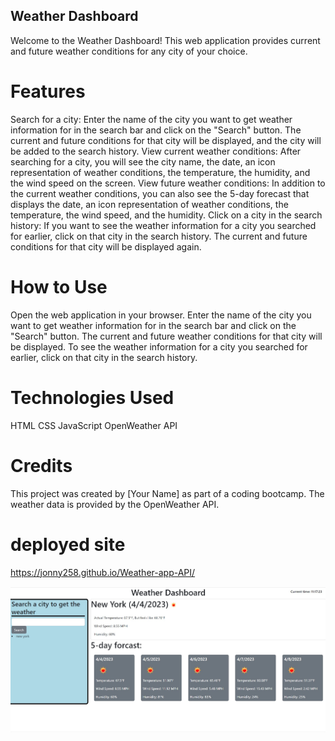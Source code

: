 
## Weather Dashboard
Welcome to the Weather Dashboard! This web application provides current and future weather conditions for any city of your choice.

# Features
Search for a city: Enter the name of the city you want to get weather information for in the search bar and click on the "Search" button. The current and future conditions for that city will be displayed, and the city will be added to the search history.
View current weather conditions: After searching for a city, you will see the city name, the date, an icon representation of weather conditions, the temperature, the humidity, and the wind speed on the screen.
View future weather conditions: In addition to the current weather conditions, you can also see the 5-day forecast that displays the date, an icon representation of weather conditions, the temperature, the wind speed, and the humidity.
Click on a city in the search history: If you want to see the weather information for a city you searched for earlier, click on that city in the search history. The current and future conditions for that city will be displayed again.

# How to Use
Open the web application in your browser.
Enter the name of the city you want to get weather information for in the search bar and click on the "Search" button.
The current and future weather conditions for that city will be displayed.
To see the weather information for a city you searched for earlier, click on that city in the search history.

# Technologies Used
HTML
CSS
JavaScript
OpenWeather API

# Credits
This project was created by [Your Name] as part of a coding bootcamp. The weather data is provided by the OpenWeather API.

# deployed site
https://jonny258.github.io/Weather-app-API/

<img src="website-deployed.jpg">
